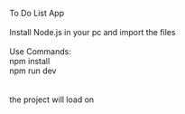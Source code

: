 To Do List App<br/>
<br/>
Install Node.js in your pc and import the files<br/>
<br/>
Use Commands:<br/>
npm install<br/>
npm run dev<br/>
<br/><br/>
the project will load on <a href = "http://localhost:5173/"/>

 
 

